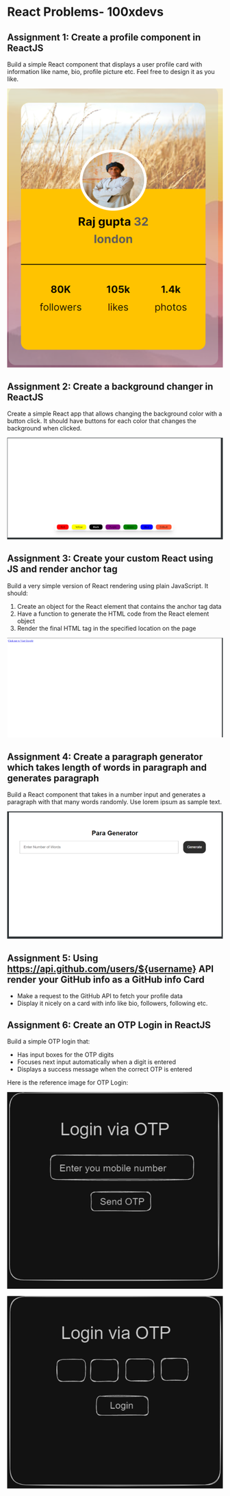 # React Problems- 100xdevs

## Assignment 1: Create a profile component in ReactJS

Build a simple React component that displays a user profile card with information like name, bio, profile picture etc. Feel free to design it as you like.

![Assignment1 preview](./images/Screenshot%202024-01-20%20155253.png)

## Assignment 2: Create a background changer in ReactJS

Create a simple React app that allows changing the background color with a button click. It should have buttons for each color that changes the background when clicked.

![Assignment2 preview](./images/Screenshot%202024-01-20%20155313.png)

## Assignment 3: Create your custom React using JS and render anchor tag

Build a very simple version of React rendering using plain JavaScript. It should:

1. Create an object for the React element that contains the anchor tag data
2. Have a function to generate the HTML code from the React element object
3. Render the final HTML tag in the specified location on the page

![Assignment3 preview](./images/Screenshot%202024-01-20%20155327.png)

## Assignment 4: Create a paragraph generator which takes length of words in paragraph and generates paragraph

Build a React component that takes in a number input and generates a paragraph with that many words randomly. Use lorem ipsum as sample text.

![Assignment4 preview](./images/Screenshot%202024-01-20%20155344.png)

## Assignment 5: Using https://api.github.com/users/${username} API render your GitHub info as a GitHub info Card

- Make a request to the GitHub API to fetch your profile data
- Display it nicely on a card with info like bio, followers, following etc.

## Assignment 6: Create an OTP Login in ReactJS

Build a simple OTP login that:

- Has input boxes for the OTP digits
- Focuses next input automatically when a digit is entered
- Displays a success message when the correct OTP is entered

Here is the reference image for OTP Login:

![Assignment5 preview](./images/Screenshot%202024-01-20%20155358.png)

![Assignment6 preview](./images/Screenshot%202024-01-20%20155405.png)
